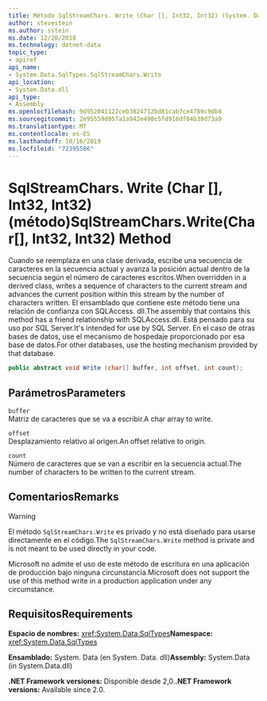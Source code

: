 ```yaml
---
title: Método SqlStreamChars. Write (Char [], Int32, Int32) (System. Data. SqlTypes)
author: stevestein
ms.author: sstein
ms.date: 12/20/2018
ms.technology: dotnet-data
topic_type:
- apiref
api_name:
- System.Data.SqlTypes.SqlStreamChars.Write
api_location:
- System.Data.dll
api_type:
- Assembly
ms.openlocfilehash: 9d952041122ceb3824712bd81cab7ce4789c9db8
ms.sourcegitcommit: 2e95559d957a1a942e490c5fd916df04b39d73a9
ms.translationtype: MT
ms.contentlocale: es-ES
ms.lasthandoff: 10/16/2019
ms.locfileid: "72395586"
---
```

# <a name="sqlstreamcharswritechar-int32-int32-method"></a><span data-ttu-id="68076-102">SqlStreamChars. Write (Char [], Int32, Int32) (método)</span><span class="sxs-lookup"><span data-stu-id="68076-102">SqlStreamChars.Write(Char[], Int32, Int32) Method</span></span>

<span data-ttu-id="68076-103">Cuando se reemplaza en una clase derivada, escribe una secuencia de caracteres en la secuencia actual y avanza la posición actual dentro de la secuencia según el número de caracteres escritos.</span><span class="sxs-lookup"><span data-stu-id="68076-103">When overridden in a derived class, writes a sequence of characters to the current stream and advances the current position within this stream by the number of characters written.</span></span> <span data-ttu-id="68076-104">El ensamblado que contiene este método tiene una relación de confianza con SQLAccess. dll.</span><span class="sxs-lookup"><span data-stu-id="68076-104">The assembly that contains this method has a friend relationship with SQLAccess.dll.</span></span> <span data-ttu-id="68076-105">Está pensado para su uso por SQL Server.</span><span class="sxs-lookup"><span data-stu-id="68076-105">It's intended for use by SQL Server.</span></span> <span data-ttu-id="68076-106">En el caso de otras bases de datos, use el mecanismo de hospedaje proporcionado por esa base de datos.</span><span class="sxs-lookup"><span data-stu-id="68076-106">For other databases, use the hosting mechanism provided by that database.</span></span>

```csharp
public abstract void Write (char[] buffer, int offset, int count);
```

## <a name="parameters"></a><span data-ttu-id="68076-107">Parámetros</span><span class="sxs-lookup"><span data-stu-id="68076-107">Parameters</span></span>

`buffer`  
<span data-ttu-id="68076-108">Matriz de caracteres que se va a escribir.</span><span class="sxs-lookup"><span data-stu-id="68076-108">A char array to write.</span></span>

`offset`  
<span data-ttu-id="68076-109">Desplazamiento relativo al origen.</span><span class="sxs-lookup"><span data-stu-id="68076-109">An offset relative to origin.</span></span>

`count`  
<span data-ttu-id="68076-110">Número de caracteres que se van a escribir en la secuencia actual.</span><span class="sxs-lookup"><span data-stu-id="68076-110">The number of characters to be written to the current stream.</span></span>

## <a name="remarks"></a><span data-ttu-id="68076-111">Comentarios</span><span class="sxs-lookup"><span data-stu-id="68076-111">Remarks</span></span>

> [!WARNING]
> <span data-ttu-id="68076-112">El método `SqlStreamChars.Write` es privado y no está diseñado para usarse directamente en el código.</span><span class="sxs-lookup"><span data-stu-id="68076-112">The `SqlStreamChars.Write` method is private and is not meant to be used directly in your code.</span></span>
>
> <span data-ttu-id="68076-113">Microsoft no admite el uso de este método de escritura en una aplicación de producción bajo ninguna circunstancia.</span><span class="sxs-lookup"><span data-stu-id="68076-113">Microsoft does not support the use of this method write in a production application under any circumstance.</span></span>

## <a name="requirements"></a><span data-ttu-id="68076-114">Requisitos</span><span class="sxs-lookup"><span data-stu-id="68076-114">Requirements</span></span>

<span data-ttu-id="68076-115">**Espacio de nombres:** <xref:System.Data.SqlTypes></span><span class="sxs-lookup"><span data-stu-id="68076-115">**Namespace:** <xref:System.Data.SqlTypes></span></span>

<span data-ttu-id="68076-116">**Ensamblado:** System. Data (en System. Data. dll)</span><span class="sxs-lookup"><span data-stu-id="68076-116">**Assembly:** System.Data (in System.Data.dll)</span></span>

<span data-ttu-id="68076-117">**.NET Framework versiones:** Disponible desde 2,0.</span><span class="sxs-lookup"><span data-stu-id="68076-117">**.NET Framework versions:** Available since 2.0.</span></span>
